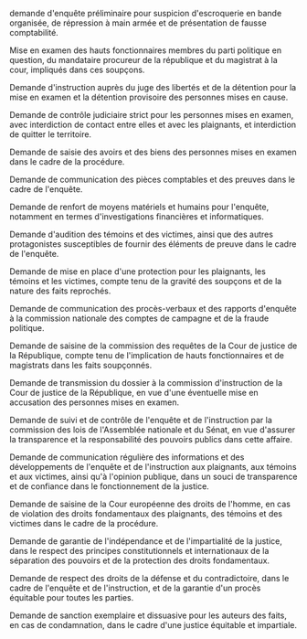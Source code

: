 demande d'enquête préliminaire pour suspicion d'escroquerie en bande organisée, de répression à main armée et de présentation de fausse comptabilité.

Mise en examen des hauts fonctionnaires membres du parti politique en question, du mandataire procureur de la république et du magistrat à la cour, impliqués dans ces soupçons.

Demande d'instruction auprès du juge des libertés et de la détention pour la mise en examen et la détention provisoire des personnes mises en cause.

Demande de contrôle judiciaire strict pour les personnes mises en examen, avec interdiction de contact entre elles et avec les plaignants, et interdiction de quitter le territoire.

Demande de saisie des avoirs et des biens des personnes mises en examen dans le cadre de la procédure.

Demande de communication des pièces comptables et des preuves dans le cadre de l'enquête.

Demande de renfort de moyens matériels et humains pour l'enquête, notamment en termes d'investigations financières et informatiques.

Demande d'audition des témoins et des victimes, ainsi que des autres protagonistes susceptibles de fournir des éléments de preuve dans le cadre de l'enquête.

Demande de mise en place d'une protection pour les plaignants, les témoins et les victimes, compte tenu de la gravité des soupçons et de la nature des faits reprochés.

Demande de communication des procès-verbaux et des rapports d'enquête à la commission nationale des comptes de campagne et de la fraude politique.

Demande de saisine de la commission des requêtes de la Cour de justice de la République, compte tenu de l'implication de hauts fonctionnaires et de magistrats dans les faits soupçonnés.

Demande de transmission du dossier à la commission d'instruction de la Cour de justice de la République, en vue d'une éventuelle mise en accusation des personnes mises en examen.

Demande de suivi et de contrôle de l'enquête et de l'instruction par la commission des lois de l'Assemblée nationale et du Sénat, en vue d'assurer la transparence et la responsabilité des pouvoirs publics dans cette affaire.

Demande de communication régulière des informations et des développements de l'enquête et de l'instruction aux plaignants, aux témoins et aux victimes, ainsi qu'à l'opinion publique, dans un souci de transparence et de confiance dans le fonctionnement de la justice.

Demande de saisine de la Cour européenne des droits de l'homme, en cas de violation des droits fondamentaux des plaignants, des témoins et des victimes dans le cadre de la procédure.

Demande de garantie de l'indépendance et de l'impartialité de la justice, dans le respect des principes constitutionnels et internationaux de la séparation des pouvoirs et de la protection des droits fondamentaux.

Demande de respect des droits de la défense et du contradictoire, dans le cadre de l'enquête et de l'instruction, et de la garantie d'un procès équitable pour toutes les parties.

Demande de sanction exemplaire et dissuasive pour les auteurs des faits, en cas de condamnation, dans le cadre d'une justice équitable et impartiale.